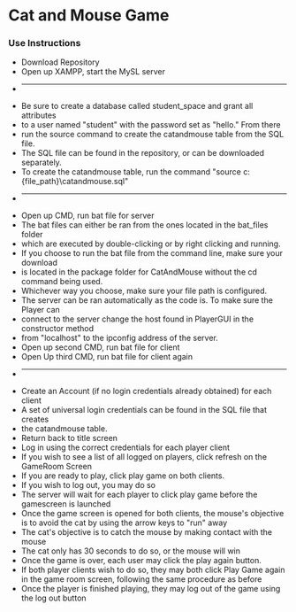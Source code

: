 # Cat and Mouse Game

### Use Instructions
- Download Repository
- Open up XAMPP, start the MySL server
- ***
- Be sure to create a database called student_space and grant all attributes
- to a user named "student" with the password set as "hello." From there
- run the source command to create the catandmouse table from the SQL file.
- The SQL file can be found in the repository, or can be downloaded separately.
- To create the catandmouse table, run the command "source c:\{file_path}\catandmouse.sql"
- ***
- Open up CMD, run bat file for server
-   The bat files can either be ran from the ones located in the bat_files folder
-   which are executed by double-clicking or by right clicking and running.
-   If you choose to run the bat file from the command line, make sure your download
-   is located in the package folder for CatAndMouse without the cd command being used.
-   Whichever way you choose, make sure your file path is configured.
- The server can be ran automatically as the code is. To make sure the Player can
- connect to the server change the host found in PlayerGUI in the constructor method
- from "localhost" to the ipconfig address of the server.
- Open up second CMD, run bat file for client
- Open Up third CMD, run bat file for client again
- ***
- Create an Account (if no login credentials already obtained) for each client
-   A set of universal login credentials can be found in the SQL file that creates
-   the catandmouse table.
- Return back to title screen
- Log in using the correct credentials for each player client
- If you wish to see a list of all logged on players, click refresh on the GameRoom Screen
- If you are ready to play, click play game on both clients.
- If you wish to log out, you may do so
- The server will wait for each player to click play game before the gamescreen is launched
- Once the game screen is opened for both clients, the mouse's objective is to avoid the cat by using the arrow keys to "run" away
- The cat's objective is to catch the mouse by making contact with the mouse
- The cat only has 30 seconds to do so, or the mouse will win
- Once the game is over, each user may click the play again button.
- If both player clients wish to do so, they may both click Play Game again in the game room screen, following the same procedure as before
- Once the player is finished playing, they may log out of the game using the log out button
